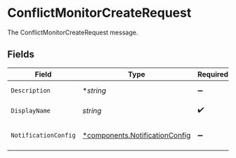 # ConflictMonitorCreateRequest

The ConflictMonitorCreateRequest message.


## Fields

| Field                                                                           | Type                                                                            | Required                                                                        | Description                                                                     |
| ------------------------------------------------------------------------------- | ------------------------------------------------------------------------------- | ------------------------------------------------------------------------------- | ------------------------------------------------------------------------------- |
| `Description`                                                                   | **string*                                                                       | :heavy_minus_sign:                                                              | The description field.                                                          |
| `DisplayName`                                                                   | *string*                                                                        | :heavy_check_mark:                                                              | The displayName field.                                                          |
| `NotificationConfig`                                                            | [*components.NotificationConfig](../../models/components/notificationconfig.md) | :heavy_minus_sign:                                                              | The NotificationConfig message.                                                 |